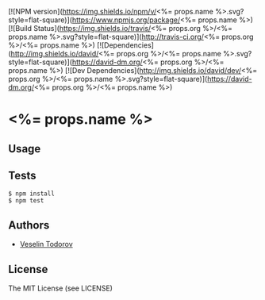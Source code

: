 [![NPM
version](https://img.shields.io/npm/v/<%= props.name %>.svg?style=flat-square)](https://www.npmjs.org/package/<%= props.name %>)
[![Build Status](https://img.shields.io/travis/<%= props.org %>/<%= props.name %>.svg?style=flat-square)](http://travis-ci.org/<%= props.org %>/<%= props.name %>)
[![Dependencies](http://img.shields.io/david/<%= props.org %>/<%= props.name %>.svg?style=flat-square)](https://david-dm.org/<%= props.org %>/<%= props.name %>)
[![Dev Dependencies](http://img.shields.io/david/dev/<%= props.org %>/<%= props.name %>.svg?style=flat-square)](https://david-dm.org/<%= props.org %>/<%= props.name %>)

# <%= props.name %>

## Usage

## Tests

```
$ npm install
$ npm test
```

## Authors

- [Veselin Todorov](https://github.com/vesln)

## License

The MIT License (see LICENSE)
